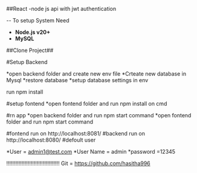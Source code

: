 ##React -node js   api with jwt authentication  

-- To setup System Need

- **Node.js v20+**
- **MySQL**  

##Clone Project##

#Setup Backend

*open  backend folder and create new env file 
*Crteate new database in Mysql
*restore database 
*setup database settings in env


run  npm install



#setup fontend 
*open fontend folder and run npm install on cmd



#rn app
*open backend folder and run npm start command 
*open fontend folder and run npm start command 



#fontend run on http://localhost:8081/
#backend run on http://localhost:8080/
#defoult user



   *User = admin1@test.com
   *User Name = admin
   *password =12345

!!!!!!!!!!!!!!!!!!!!!!!!!!!!!!!!!!!
Git = https://github.com/hasitha996